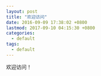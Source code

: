 ```yaml
---
layout: post
title: "欢迎访问"
date: 2016-09-09 17:38:02 +0800
lastmod: 2017-09-10 04:15:30 +0800
categories:
  - default
tags:
  - default
---
```


欢迎访问！

